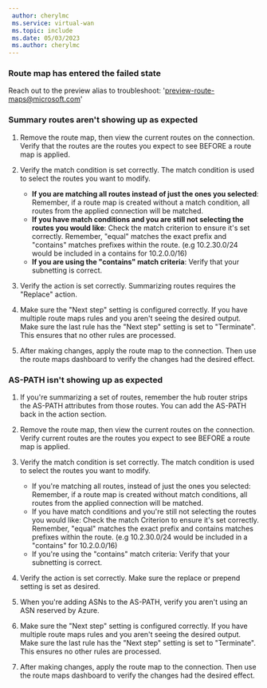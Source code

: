 ```yaml
---
 author: cherylmc
 ms.service: virtual-wan
 ms.topic: include
 ms.date: 05/03/2023
 ms.author: cherylmc
---
```


### Route map has entered the failed state

Reach out to the preview alias to troubleshoot: 'preview-route-maps@microsoft.com'

### Summary routes aren't showing up as expected

1. Remove the route map, then view the current routes on the connection. Verify that the routes are the routes you expect to see BEFORE a route map is applied.

1. Verify the match condition is set correctly. The match condition is used to select the routes you want to modify.

   * **If you are matching all routes instead of just the ones you selected**: Remember, if a route map is created without a match condition, all routes from the applied connection will be matched.
   * **If you have match conditions and you are still not selecting the routes you would like**: Check the match criterion to ensure it's set correctly. Remember, "equal" matches the exact prefix and "contains" matches prefixes within the route. (e.g 10.2.30.0/24 would be included in a contains for 10.2.0.0/16)  
   * **If you are using the "contains" match criteria**: Verify that your subnetting is correct.

1. Verify the action is set correctly. Summarizing routes requires the "Replace" action.

1. Make sure the "Next step" setting is configured correctly. If you have multiple route maps rules and you aren't seeing the desired output. Make sure the last rule has the "Next step" setting is set to "Terminate". This ensures that no other rules are processed.

1. After making changes, apply the route map to the connection. Then use the route maps dashboard to verify the changes had the desired effect.

### AS-PATH isn't showing up as expected

1. If you're summarizing a set of routes, remember the hub router strips the AS-PATH attributes from those routes. You can add the AS-PATH back in the action section.

1. Remove the route map, then view the current routes on the connection. Verify current routes are the routes you expect to see BEFORE a route map is applied.

1. Verify the match condition is set correctly. The match condition is used to select the routes you want to modify.

   * If you're matching all routes, instead of just the ones you selected: Remember, if a route map is created without match conditions, all routes from the applied connection will be matched.
   * If you have match conditions and you're still not selecting the routes you would like: Check the match Criterion to ensure it's set correctly. Remember, "equal" matches the exact prefix and contains matches prefixes within the route. (e.g 10.2.30.0/24 would be included in a "contains" for 10.2.0.0/16)  
   * If you're using the "contains" match criteria: Verify that your subnetting is correct.

1. Verify the action is set correctly. Make sure the replace or prepend setting is set as desired.

1. When you're adding ASNs to the AS-PATH, verify you aren't using an ASN reserved by Azure.

1. Make sure the "Next step" setting is configured correctly. If you have multiple route maps rules and you aren't seeing the desired output. Make sure the last rule has the "Next step" setting is set to "Terminate". This ensures no other rules are processed.

1. After making changes, apply the route map to the connection. Then use the route maps dashboard to verify the changes had the desired effect.